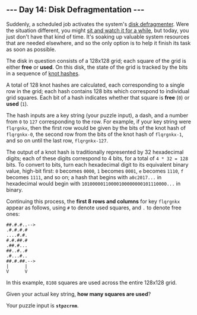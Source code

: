 ## --- Day 14: Disk Defragmentation ---

Suddenly, a scheduled job activates the system's
[disk defragmenter][defragmentation]. Were the situation different, you might
[sit and watch it for a while][win95defrag], but today, you just don't have
that kind of time.  It's soaking up valuable system resources that are needed
elsewhere, and so the only option is to help it finish its task as soon as
possible.

The disk in question consists of a 128x128 grid; each square of the grid is
either **free** or **used**. On this disk, the state of the grid is tracked by
the bits in a sequence of [knot hashes](http://adventofcode.com/2017/day/10).

A total of 128 knot hashes are calculated, each corresponding to a single row
in the grid; each hash contains 128 bits which correspond to individual grid
squares. Each bit of a hash indicates whether that square is **free** (`0`) or
**used** (`1`).

The hash inputs are a key string (your puzzle input), a dash, and a number from
`0` to `127` corresponding to the row. For example, if your key string were
`flqrgnkx`, then the first row would be given by the bits of the knot hash of
`flqrgnkx-0`, the second row from the bits of the knot hash of `flqrgnkx-1`,
and so on until the last row, `flqrgnkx-127`.

The output of a knot hash is traditionally represented by 32 hexadecimal
digits; each of these digits correspond to 4 bits, for a total of
`4 * 32 = 128` bits. To convert to bits, turn each hexadecimal digit to its
equivalent binary value, high-bit first: `0` becomes `0000`, `1` becomes
`0001`, `e` becomes `1110`, `f` becomes `1111`, and so on; a hash that begins
with `a0c2017...` in hexadecimal would begin with
`10100000110000100000000101110000...` in binary.

Continuing this process, the **first 8 rows and columns** for key `flqrgnkx`
appear as follows, using `#` to denote used squares, and `.` to denote free
ones:

```
##.#.#..-->
.#.#.#.#   
....#.#.   
#.#.##.#   
.##.#...   
##..#..#   
.#...#..   
##.#.##.-->
|      |   
V      V   
```

In this example, `8108` squares are used across the entire 128x128 grid.

Given your actual key string, **how many squares are used**?

Your puzzle input is **`stpzcrnm`**.


[defragmentation]: https://en.wikipedia.org/wiki/Defragmentation
[win95defrag]: https://www.youtube.com/watch?v=kPv1gQ5Rs8A&t=37
